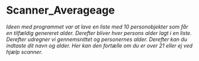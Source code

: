 # Scanner_Averageage
*Ideen med programmet var at lave en liste med 10 personobjekter som får en tilfældig genereret alder. Derefter bliver hver persons alder lagt i en liste.
Derefter udregner vi gennemsnittet og personernes alder. Derefter kan du indtaste dit navn og alder. Her kan den fortælle om du er over 21 eller ej ved hjælp scanner.*
